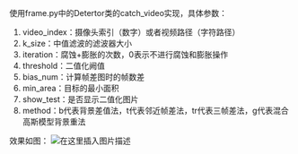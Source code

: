 ﻿使用frame.py中的Detertor类的catch_video实现，具体参数：

1. video_index：摄像头索引（数字）或者视频路径（字符路径）
2. k_size：中值滤波的滤波器大小
3. iteration：腐蚀+膨胀的次数，0表示不进行腐蚀和膨胀操作
4. threshold：二值化阙值
5. bias_num：计算帧差图时的帧数差
6. min_area：目标的最小面积
7. show_test：是否显示二值化图片
8. method：b代表背景差值法，t代表邻近帧差法，tr代表三帧差法，g代表混合高斯模型背景重法


效果如图：
![在这里插入图片描述](https://img-blog.csdnimg.cn/2020010615542185.png?x-oss-process=image/watermark,type_ZmFuZ3poZW5naGVpdGk,shadow_10,text_aHR0cHM6Ly9ibG9nLmNzZG4ubmV0L3dlaXhpbl80NDkzNjg4OQ==,size_16,color_FFFFFF,t_70)

